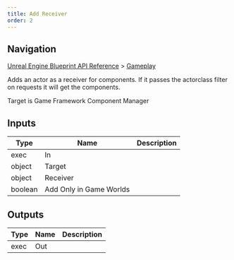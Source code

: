 ```yaml
---
title: Add Receiver
order: 2
---
```

## Navigation

[Unreal Engine Blueprint API Reference](https://dev.epicgames.com/documentation/en-us/unreal-engine/BlueprintAPI) > [Gameplay](https://dev.epicgames.com/documentation/en-us/unreal-engine/BlueprintAPI/Gameplay)

Adds an actor as a receiver for components. If it passes the actorclass filter on requests it will get the components.

Target is Game Framework Component Manager

## Inputs

| Type | Name | Description |
| --- | --- | --- |
| exec | In |  |
| object | Target |  |
| object | Receiver |  |
| boolean | Add Only in Game Worlds |  |

## Outputs

| Type | Name | Description |
| --- | --- | --- |
| exec | Out |  |
